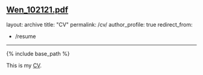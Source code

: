[Wen_102121.pdf](https://github.com/wenlimath2/wenlimath2.github.io/files/7393079/Wen_102121.pdf)
---
layout: archive
title: "CV"
permalink: /cv/
author_profile: true
redirect_from:
  - /resume
---

{% include base_path %}

This is my [CV](https://github.com/wenlimath2/wenlimath2.github.io/files/7393081/Wen_102121.pdf).
